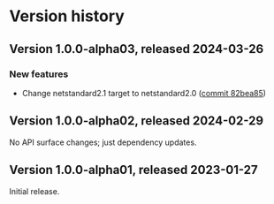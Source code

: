 # Version history

## Version 1.0.0-alpha03, released 2024-03-26

### New features

- Change netstandard2.1 target to netstandard2.0 ([commit 82bea85](https://github.com/googleapis/google-cloud-dotnet/commit/82bea850661975b9750ac30753528cc9d2e05240))

## Version 1.0.0-alpha02, released 2024-02-29

No API surface changes; just dependency updates.

## Version 1.0.0-alpha01, released 2023-01-27

Initial release.

